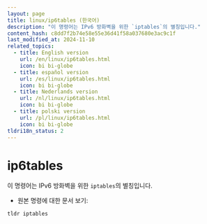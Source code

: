 ```yaml
---
layout: page
title: linux/ip6tables (한국어)
description: "이 명령어는 IPv6 방화벽을 위한 `iptables`의 별칭입니다."
content_hash: c8dd7f2b74e58e55e36d41f58a037680e3ac9c1f
last_modified_at: 2024-11-10
related_topics:
  - title: English version
    url: /en/linux/ip6tables.html
    icon: bi bi-globe
  - title: español version
    url: /es/linux/ip6tables.html
    icon: bi bi-globe
  - title: Nederlands version
    url: /nl/linux/ip6tables.html
    icon: bi bi-globe
  - title: polski version
    url: /pl/linux/ip6tables.html
    icon: bi bi-globe
tldri18n_status: 2
---
```

# ip6tables

이 명령어는 IPv6 방화벽을 위한 `iptables`의 별칭입니다.

- 원본 명령에 대한 문서 보기:

`tldr iptables`
